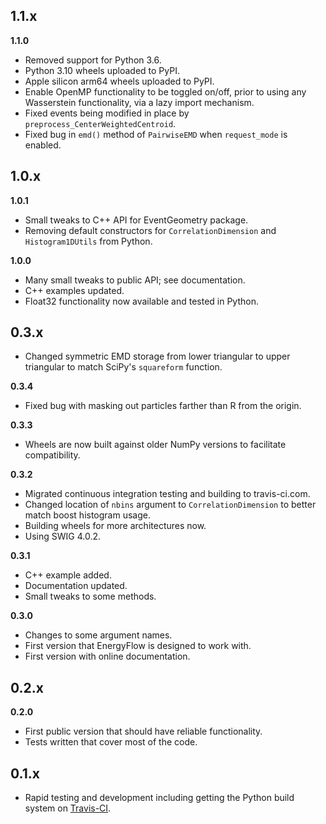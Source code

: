 ## 1.1.x

**1.1.0**

- Removed support for Python 3.6.
- Python 3.10 wheels uploaded to PyPI.
- Apple silicon arm64 wheels uploaded to PyPI.
- Enable OpenMP functionality to be toggled on/off, prior to using any Wasserstein functionality, via a lazy import mechanism.
- Fixed events being modified in place by `preprocess_CenterWeightedCentroid`.
- Fixed bug in `emd()` method of `PairwiseEMD` when `request_mode` is enabled.

## 1.0.x

**1.0.1**

- Small tweaks to C++ API for EventGeometry package.
- Removing default constructors for `CorrelationDimension` and `Histogram1DUtils` from Python.

**1.0.0**

- Many small tweaks to public API; see documentation.
- C++ examples updated.
- Float32 functionality now available and tested in Python.

## 0.3.x

- Changed symmetric EMD storage from lower triangular to upper triangular to match SciPy's `squareform` function.

**0.3.4**

- Fixed bug with masking out particles farther than R from the origin.

**0.3.3**

- Wheels are now built against older NumPy versions to facilitate compatibility.

**0.3.2**

- Migrated continuous integration testing and building to travis-ci.com.
- Changed location of `nbins` argument to `CorrelationDimension` to better match boost histogram usage.
- Building wheels for more architectures now.
- Using SWIG 4.0.2.

**0.3.1**

- C++ example added.
- Documentation updated.
- Small tweaks to some methods.

**0.3.0**

- Changes to some argument names.
- First version that EnergyFlow is designed to work with.
- First version with online documentation.

## 0.2.x

**0.2.0**

- First public version that should have reliable functionality.
- Tests written that cover most of the code.

## 0.1.x

- Rapid testing and development including getting the Python build system on [Travis-CI](https://travis-ci.org/github/pkomiske/Wasserstein).
